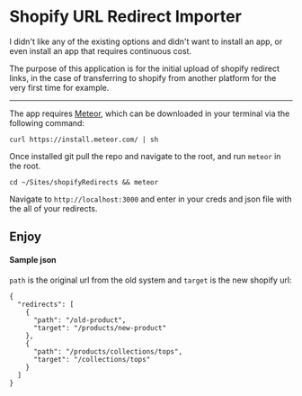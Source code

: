 Shopify URL Redirect Importer
=======

I didn't like any of the existing options and didn't want to install an app, or even install an app that requires continuous cost.

The purpose of this application is for the initial upload of shopify redirect links, in the case of transferring to shopify from another platform for the very first time for example.

---

The app requires [Meteor](http://meteor.com), which can be downloaded in your terminal via the following command:

`curl https://install.meteor.com/ | sh`

Once installed git pull the repo and navigate to the root, and run `meteor` in the root.

`cd ~/Sites/shopifyRedirects && meteor`

Navigate to `http://localhost:3000` and enter in your creds and json file with the all of your redirects.

## Enjoy


#### Sample json

`path` is the original url from the old system and `target` is the new shopify url:

```
{
  "redirects": [
    {
      "path": "/old-product",
      "target": "/products/new-product"
    },
    {
      "path": "/products/collections/tops",
      "target": "/collections/tops"
    }
  ]
}
```
